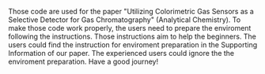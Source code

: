 Those code are used for the paper "Utilizing Colorimetric Gas Sensors as a Selective Detector for Gas Chromatography" (Analytical Chemistry). 
To make those code work properly, the users need to prepare the enviroment following the instructions. 
Those instructions aim to help the beginners. 
The users could find the instruction for enviroment preparation in the Supporting Information of our paper. 
The experienced users could ignore the the enviroment preparation. 
Have a good journey!
